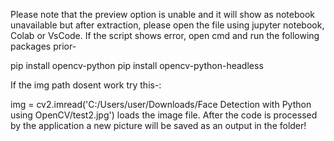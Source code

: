 Please note that the preview option is unable and it will show as notebook unavailable but after extraction, please open the file using jupyter notebook, Colab or VsCode.
If the script shows error, open cmd and run the following packages prior-

pip install opencv-python
pip install opencv-python-headless

If the img path dosent work try this-:

img = cv2.imread('C:/Users/user/Downloads/Face Detection with Python using OpenCV/test2.jpg') loads the image file.
After the code is processed by the application a new picture will be saved as an output in the folder!
